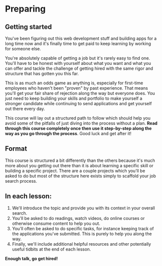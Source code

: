 # Preparing

## Getting started

You've been figuring out this web development stuff and building apps for a long time now and it's finally time to get paid to keep learning by working for someone else.

You're absolutely capable of getting a job but it's rarely easy to find one. You'll have to be honest with yourself about what you want and what you can offer and tackle the challenge of getting hired with the same rigor and structure that has gotten you this far.

This is as much an odds game as anything is, especially for first-time employees who haven't been "proven" by past experience. That means you'll get your fair share of rejection along the way but everyone does. You just need to keep building your skills and portfolio to make yourself a stronger candidate while continuing to send applications and get yourself out there every day.

This course will lay out a structured path to follow which should help you avoid some of the pitfalls of just diving into the process without a plan. **Read through this course completely once then use it step-by-step along the way as you go through the process**. Good luck and get after it!

## Format

This course is structured a bit differently than the others because it's much more about you getting out there than it is about learning a specific skill or building a specific project. There are a couple projects which you'll be asked to do but most of the structure here exists simply to scaffold your job search process.

## In each lesson:

1. We'll introduce the topic and provide you with its context in your overall search.
2. You'll be asked to do readings, watch videos, do online courses or otherwise consume content to help you out.
3. You'll often be asked to do specific tasks, for instance keeping track of the applications you've submitted.  This is purely to help you along the way.
4. Finally, we'll include additional helpful resources and other potentially useful tidbits at the end of each lesson.

**Enough talk, go get hired!**

